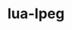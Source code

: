 ---
title: "lua-lpeg"
layout: cache
categories: [package, develop]
meta: {"compilers": ["none"], "num_specs": 6, "num_specs_by_stack": {"developer-tools-aarch64-linux-gnu": 3, "developer-tools-x86_64_v3-linux-gnu": 3, "root": 6}, "oss": ["centos7", "rhel8"], "platforms": ["linux"], "stacks": ["developer-tools-aarch64-linux-gnu", "developer-tools-x86_64_v3-linux-gnu", "root"], "targets": ["aarch64", "x86_64_v3"], "versions": ["1.1.0-1"]}
spec_details: [{"compiler": "none", "hash": "4gsttdc6yidvbq6upg7rm4ium3sfw2rc", "os": "centos7", "platform": "linux", "size": "-", "stacks": ["developer-tools-x86_64_v3-linux-gnu", "root"], "target": "x86_64_v3", "variants": ["build_system=lua"], "versions": ["1.1.0-1"]}, {"compiler": "none", "hash": "apb3h6bbweqzjtohqrndkxnr4l5qx3p2", "os": "rhel8", "platform": "linux", "size": "-", "stacks": ["developer-tools-aarch64-linux-gnu", "root"], "target": "aarch64", "variants": ["build_system=lua"], "versions": ["1.1.0-1"]}, {"compiler": "none", "hash": "cnyqmrd43ktb7phva2fk62rh4rsh6645", "os": "rhel8", "platform": "linux", "size": "-", "stacks": ["developer-tools-aarch64-linux-gnu", "root"], "target": "aarch64", "variants": ["build_system=lua"], "versions": ["1.1.0-1"]}, {"compiler": "none", "hash": "fc5sooi5a27kzb2tnit6ucklpp2bi7cc", "os": "centos7", "platform": "linux", "size": "-", "stacks": ["developer-tools-x86_64_v3-linux-gnu", "root"], "target": "x86_64_v3", "variants": ["build_system=lua"], "versions": ["1.1.0-1"]}, {"compiler": "none", "hash": "fkyjb7mksf3wtwqrq37reecrt45q2qyf", "os": "rhel8", "platform": "linux", "size": "-", "stacks": ["developer-tools-aarch64-linux-gnu", "root"], "target": "aarch64", "variants": ["build_system=lua"], "versions": ["1.1.0-1"]}, {"compiler": "none", "hash": "uwcydsucpbvzutx6u2iqalrqqxmezv7n", "os": "centos7", "platform": "linux", "size": "-", "stacks": ["developer-tools-x86_64_v3-linux-gnu", "root"], "target": "x86_64_v3", "variants": ["build_system=lua"], "versions": ["1.1.0-1"]}]
---